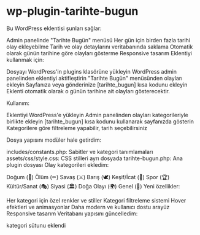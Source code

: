 # wp-plugin-tarihte-bugun

Bu WordPress eklentisi şunları sağlar:

Admin panelinde "Tarihte Bugün" menüsü
Her gün için birden fazla tarihi olay ekleyebilme
Tarih ve olay detaylarını veritabanında saklama
Otomatik olarak günün tarihine göre olayları gösterme
Responsive tasarım
Eklentiyi kullanmak için:

Dosyayı WordPress'in plugins klasörüne yükleyin
WordPress admin panelinden eklentiyi aktifleştirin
"Tarihte Bugün" menüsünden olayları ekleyin
Sayfanıza veya gönderinize [tarihte_bugun] kısa kodunu ekleyin
Eklenti otomatik olarak o günün tarihine ait olayları gösterecektir.

Kullanım:

Eklentiyi WordPress'e yükleyin
Admin panelinden olayları kategorileriyle birlikte ekleyin
[tarihte_bugun] kısa kodunu kullanarak sayfanızda gösterin
Kategorilere göre filtreleme yapabilir, tarih seçebilirsiniz

Dosya yapısını modüler hale getirdim:

includes/constants.php: Sabitler ve kategori tanımlamaları
assets/css/style.css: CSS stilleri ayrı dosyada
tarihte-bugun.php: Ana plugin dosyası
Olay kategorileri ekledim:

Doğum (👶)
Ölüm (⚰️)
Savaş (⚔️)
Barış (🕊️)
Keşif/İcat (🔬)
Spor (🏆)
Kültür/Sanat (🎭)
Siyasi (🏛️)
Doğa Olayı (🌍)
Genel (📅)
Yeni özellikler:

Her kategori için özel renkler ve stiller
Kategori filtreleme sistemi
Hover efektleri ve animasyonlar
Daha modern ve kullanıcı dostu arayüz
Responsive tasarım
Veritabanı yapısını güncelledim:

kategori sütunu eklendi
